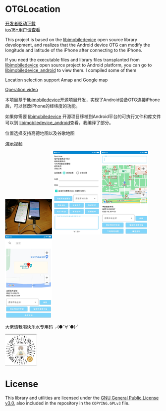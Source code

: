 # OTGLocation
[开发者驱动下载](https://github.com/cczhr/OTGLocation/issues/17)     
[ios16+用户请查看](https://github.com/cczhr/OTGLocation/issues/19)    

This project is based on the [libimobiledevice](https://github.com/libimobiledevice) open source library development, and realizes that the Android device OTG can modify the longitude and latitude of the iPhone after connecting to the iPhone.

If you need the executable files and library files transplanted from [libimobiledevice](https://github.com/libimobiledevice)  open source project to Android platform, you can go to  [libimobiledevice_android](https://github.com/cczhr/libimobiledevice_android) to view them. I compiled some of them

Location selection support Amap and Google map

[Operation video](https://www.bilibili.com/video/BV1MZ4y1P7K3)

本项目基于[libimobiledevice](https://github.com/libimobiledevice)开源项目开发，实现了Android设备OTG连接iPhone后，可以修改iPhone的经纬度的功能。

如果你需要 [libimobiledevice](https://github.com/libimobiledevice) 开源项目移植到Android平台的可执行文件和库文件可以到 [libimobiledevice_android](https://github.com/cczhr/libimobiledevice_android)查看，我编译了部分。

位置选择支持高德地图以及谷歌地图

[演示视频](https://www.bilibili.com/video/BV1MZ4y1P7K3)

<p>
   <img src="pic/1.jpg" width="30%" height="30%">
   <img src="pic/2.jpg" width="30%" height="30%">
   <img src="pic/3.jpg" width="30%" height="30%">
   <img src="pic/4.jpg" width="30%" height="30%">
</p>





大佬请我喝快乐水专用码╭(●`∀´●)╯
<p>
   <img src="pic/wechat.jpg" width="20%" height="20%">
</p>



# License

This library and utilities are licensed under the [GNU General Public License v3.0](https://www.gnu.org/licenses/gpl-3.0.en.html), also included in the repository in the `COPYING.GPLv3` file.

